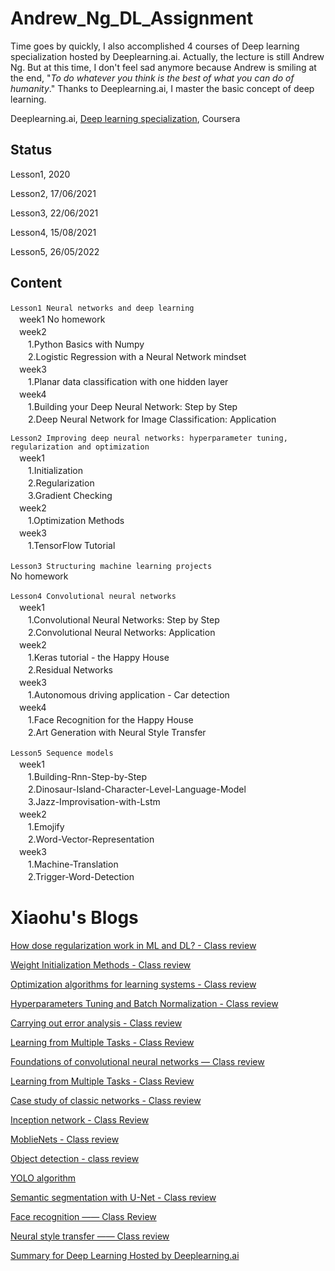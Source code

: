 # Andrew_Ng_DL_Assignment

Time goes by quickly, I also accomplished 4 courses of Deep learning specialization hosted by Deeplearning.ai. Actually, the lecture is still Andrew Ng. But at this time, I don't feel sad anymore because Andrew is smiling at the end, "*To do whatever you think is the best of what you can do of humanity*." Thanks to Deeplearning.ai, I master the basic concept of deep learning.

Deeplearning.ai, [Deep learning specialization](https://www.coursera.org/specializations/deep-learning), Coursera
## Status

Lesson1, 2020

Lesson2, 17/06/2021

Lesson3, 22/06/2021

Lesson4, 15/08/2021

Lesson5, 26/05/2022

## Content

`Lesson1 Neural networks and deep learning`
  <br>　week1 No homework
  <br>　week2 
  <br>　　1.Python Basics with Numpy
  <br>　　2.Logistic Regression with a Neural Network mindset
  <br>　week3
  <br>　　1.Planar data classification with one hidden layer
  <br>　week4
  <br>　　1.Building your Deep Neural Network: Step by Step
  <br>　　2.Deep Neural Network for Image Classification: Application

`Lesson2 Improving deep neural networks: hyperparameter tuning, regularization and optimization`
  <br>　week1
    <br>　　1.Initialization
    <br>　　2.Regularization
    <br>　　3.Gradient Checking
  <br>　week2
    <br>　　1.Optimization Methods
  <br>　week3
    <br>　　1.TensorFlow Tutorial

`Lesson3 Structuring machine learning projects`
  <br>No homework

`Lesson4 Convolutional neural networks`
  <br>　week1
    <br>　　1.Convolutional Neural Networks: Step by Step
    <br>　　2.Convolutional Neural Networks: Application
  <br>　week2
    <br>　　1.Keras tutorial - the Happy House
    <br>　　2.Residual Networks
  <br>　week3
	<br>　　1.Autonomous driving application - Car detection
  <br>　week4
 	<br>　　1.Face Recognition for the Happy House
	<br>　　2.Art Generation with Neural Style Transfer
	
`Lesson5 Sequence models`
  <br>　week1
    <br>　　1.Building-Rnn-Step-by-Step
    <br>　　2.Dinosaur-Island-Character-Level-Language-Model
	<br>　　3.Jazz-Improvisation-with-Lstm
  <br>　week2
    <br>　　1.Emojify
    <br>　　2.Word-Vector-Representation
  <br>　week3
	<br>　　1.Machine-Translation
	<br>　　2.Trigger-Word-Detection

# Xiaohu's Blogs

[How dose regularization work in ML and DL? - Class review](https://anthonydave.top/Deep%20Learning/How-dose-regularization-work-in-ML-and-DL-Class-Review/)

[Weight Initialization Methods - Class review](https://anthonydave.top/Deep%20Learning/Weight-Initialization-Methods-Class-Review/)

[Optimization algorithms for learning systems - Class review](https://anthonydave.top/Deep%20Learning/Optimization-algorithms-for-learning-systems-Class-Review/)

[Hyperparameters Tuning and Batch Normalization - Class review](https://anthonydave.top/Deep%20Learning/Hyperparameters-Tuning-and-Batch-Normalization-Class-Review/)

[Carrying out error analysis - Class review](https://anthonydave.top/Deep%20Learning/Carrying-out-error-analysis-Class-Review/)

[Learning from Multiple Tasks - Class Review](https://anthonydave.top/Deep%20Learning/Learning-from-Multiple-Tasks-Class-Review/)

[Foundations of convolutional neural networks — Class review](https://anthonydave.top/Deep%20Learning/Foundations-of-convolutional-neural-networks---Class-review/)

[Learning from Multiple Tasks - Class Review](https://anthonydave.top/Deep%20Learning/Learning-from-Multiple-Tasks-Class-Review/)

[Case study of classic networks - Class review](https://anthonydave.top/Deep%20Learning/Case-study-of-classic-networks-Class-review/)

[Inception network - Class Review](https://anthonydave.top/Deep%20Learning/Inception-network-Class-Review/)

[MoblieNets - Class review](https://anthonydave.top/Deep%20Learning/MoblieNets-Class-review/)

[Object detection - class review](https://anthonydave.top/Deep%20Learning/Obejct-detection-class-review/)

[YOLO algorithm](https://anthonydave.top/Deep%20Learning/YOLO-algorithm/)

[Semantic segmentation with U-Net - Class review](https://anthonydave.top/Deep%20Learning/Semantic-segmentation-with-U-Net-Class-review/)

[Face recognition —— Class Review](https://anthonydave.top/Deep%20Learning/Face-recognition---Class-Review/)

[Neural style transfer —— Class review](https://anthonydave.top/Deep%20Learning/Neural-style-transfer---Class-review/)

[Summary for Deep Learning Hosted by Deeplearning.ai](https://anthonydave.top/Deep%20Learning/Summary-for-Deep-Learning-Hosted-by-Deeplearning-ai/)
